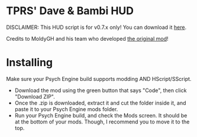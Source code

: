 # TPRS' Dave & Bambi HUD
DISCLAIMER: This HUD script is for v0.7.x only! You can download it [here](https://github.com/ShadowMario/FNF-PsychEngine/releases/).

Credits to MoldyGH and his team who developed [the original mod](https://gamebanana.com/mods/43201)!
# Installing
Make sure your Psych Engine build supports modding AND HScript/SScript.

- Download the mod using the green button that says "Code", then click "Download ZIP".
- Once the .zip is downloaded, extract it and cut the folder inside it, and paste it to your Psych Engine mods folder.
- Run your Psych Engine build, and check the Mods screen. It should be at the bottom of your mods. Though, I recommend you to move it to the top.
